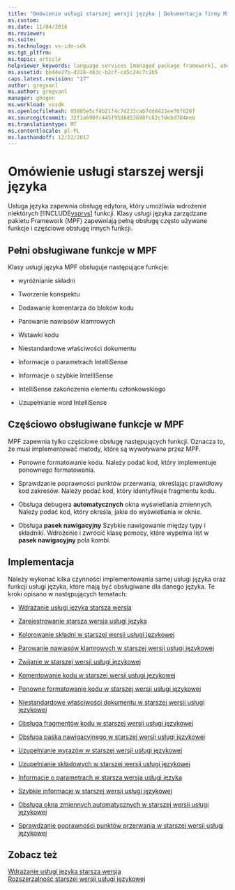 ```yaml
---
title: "Omówienie usługi starszej wersji języka | Dokumentacja firmy Microsoft"
ms.custom: 
ms.date: 11/04/2016
ms.reviewer: 
ms.suite: 
ms.technology: vs-ide-sdk
ms.tgt_pltfrm: 
ms.topic: article
helpviewer_keywords: language services [managed package framework], about language services
ms.assetid: bb44e27b-d228-463c-b2cf-cd5c24c7c1b5
caps.latest.revision: "17"
author: gregvanl
ms.author: gregvanl
manager: ghogen
ms.workload: vssdk
ms.openlocfilehash: 05805e5cf4b21f4c7d233cab7dd8421ee76f626f
ms.sourcegitcommit: 32f1a690fc445f9586d53698fc82c7debd784eeb
ms.translationtype: MT
ms.contentlocale: pl-PL
ms.lasthandoff: 12/22/2017
---
```

# <a name="legacy-language-service-overview"></a>Omówienie usługi starszej wersji języka
Usługa języka zapewnia obsługę edytora, który umożliwia wdrożenie niektórych [!INCLUDE[vsprvs](../../code-quality/includes/vsprvs_md.md)] funkcji. Klasy usługi języka zarządzane pakietu Framework (MPF) zapewniają pełną obsługę często używane funkcje i częściowe obsługę innych funkcji.  
  
## <a name="fully-supported-features-in-the-mpf"></a>Pełni obsługiwane funkcje w MPF  
 Klasy usługi języka MPF obsługuje następujące funkcje:  
  
-   wyróżnianie składni  
  
-   Tworzenie konspektu  
  
-   Dodawanie komentarza do bloków kodu  
  
-   Parowanie nawiasów klamrowych  
  
-   Wstawki kodu  
  
-   Niestandardowe właściwości dokumentu  
  
-   Informacje o parametrach IntelliSense  
  
-   Informacje o szybkie IntelliSense  
  
-   IntelliSense zakończenia elementu członkowskiego  
  
-   Uzupełnianie word IntelliSense  
  
## <a name="partially-supported-features-in-the-mpf"></a>Częściowo obsługiwane funkcje w MPF  
 MPF zapewnia tylko częściowe obsługę następujących funkcji. Oznacza to, że musi implementować metody, które są wywoływane przez MPF.  
  
-   Ponowne formatowanie kodu. Należy podać kod, który implementuje ponownego formatowania.  
  
-   Sprawdzanie poprawności punktów przerwania, określając prawidłowy kod zakresów. Należy podać kod, który identyfikuje fragmentu kodu.  
  
-   Obsługa debugera **automatycznych** okna wyświetlania zmiennych. Należy podać kod, który określa, jakie do wyświetlenia w oknie.  
  
-   Obsługa **pasek nawigacyjny** Szybkie nawigowanie między typy i składniki. Wdrożenie i zwrócić klasę pomocy, które wypełnia list w **pasek nawigacyjny** pola kombi.  
  
## <a name="implementation"></a>Implementacja  
 Należy wykonać kilka czynności implementowania samej usługi języka oraz funkcji usługi języka, które mają być obsługiwane dla danego języka. Te kroki opisano w następujących tematach:  
  
-   [Wdrażanie usługi języka starsza wersja](../../extensibility/internals/implementing-a-legacy-language-service2.md)  
  
-   [Zarejestrowanie starsza wersja usługi języka](../../extensibility/internals/registering-a-legacy-language-service1.md)  
  
-   [Kolorowanie składni w starszej wersji usługi językowej](../../extensibility/internals/syntax-colorizing-in-a-legacy-language-service.md)  
  
-   [Parowanie nawiasów klamrowych w starszej wersji usługi językowej](../../extensibility/internals/brace-matching-in-a-legacy-language-service.md)  
  
-   [Zwijanie w starszej wersji usługi językowej](../../extensibility/internals/outlining-in-a-legacy-language-service.md)  
  
-   [Komentowanie kodu w starszej wersji usługi językowej](../../extensibility/internals/commenting-code-in-a-legacy-language-service.md)  
  
-   [Ponowne formatowanie kodu w starszej wersji usługi językowej](../../extensibility/internals/reformatting-code-in-a-legacy-language-service.md)  
  
-   [Niestandardowe właściwości dokumentu w starszej wersji usługi językowej](../../extensibility/internals/custom-document-properties-in-a-legacy-language-service.md)  
  
-   [Obsługa fragmentów kodu w starszej wersji usługi językowej](../../extensibility/internals/support-for-code-snippets-in-a-legacy-language-service.md)  
  
-   [Obsługa paska nawigacyjnego w starszej wersji usługi językowej](../../extensibility/internals/support-for-the-navigation-bar-in-a-legacy-language-service.md)  
  
-   [Uzupełnianie wyrazów w starszej wersji usługi językowej](../../extensibility/internals/word-completion-in-a-legacy-language-service.md)  
  
-   [Uzupełnianie składowych w starszej wersji usługi językowej](../../extensibility/internals/member-completion-in-a-legacy-language-service.md)  
  
-   [Informacje o parametrach w starsza wersja usługi języka](../../extensibility/internals/parameter-info-in-a-legacy-language-service2.md)  
  
-   [Szybkie informacje w starszej wersji usługi językowej](../../extensibility/internals/quick-info-in-a-legacy-language-service.md)  
  
-   [Obsługa okna zmiennych automatycznych w starszej wersji usługi językowej](../../extensibility/internals/support-for-the-autos-window-in-a-legacy-language-service.md)  
  
-   [Sprawdzanie poprawności punktów przerwania w starszej wersji usługi językowej](../../extensibility/internals/validating-breakpoints-in-a-legacy-language-service.md)  
  
## <a name="see-also"></a>Zobacz też  
 [Wdrażanie usługi języka starsza wersja](../../extensibility/internals/implementing-a-legacy-language-service1.md)   
 [Rozszerzalność starszej wersji usługi językowej](../../extensibility/internals/legacy-language-service-extensibility.md)